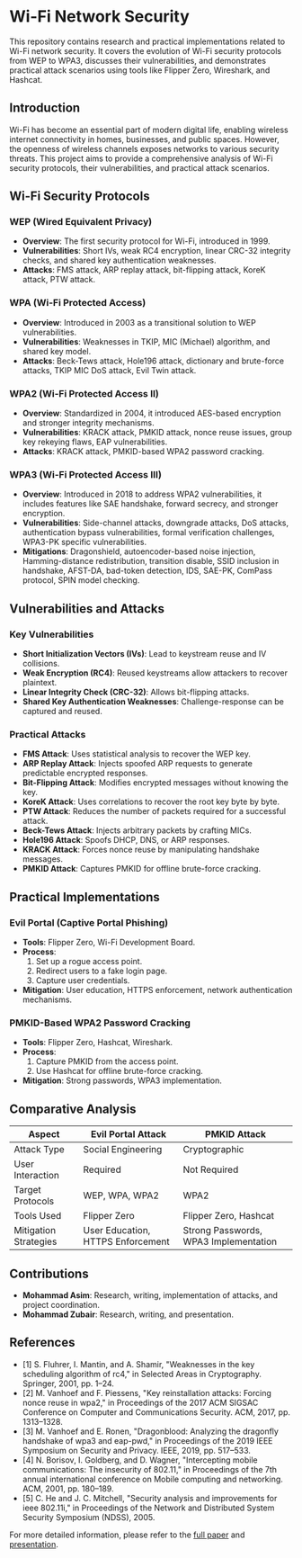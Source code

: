 # Wi-Fi Network Security

This repository contains research and practical implementations related to Wi-Fi network security. It covers the evolution of Wi-Fi security protocols from WEP to WPA3, discusses their vulnerabilities, and demonstrates practical attack scenarios using tools like Flipper Zero, Wireshark, and Hashcat.

## Introduction
Wi-Fi has become an essential part of modern digital life, enabling wireless internet connectivity in homes, businesses, and public spaces. However, the openness of wireless channels exposes networks to various security threats. This project aims to provide a comprehensive analysis of Wi-Fi security protocols, their vulnerabilities, and practical attack scenarios.

## Wi-Fi Security Protocols
### WEP (Wired Equivalent Privacy)
- **Overview**: The first security protocol for Wi-Fi, introduced in 1999.
- **Vulnerabilities**: Short IVs, weak RC4 encryption, linear CRC-32 integrity checks, and shared key authentication weaknesses.
- **Attacks**: FMS attack, ARP replay attack, bit-flipping attack, KoreK attack, PTW attack.

### WPA (Wi-Fi Protected Access)
- **Overview**: Introduced in 2003 as a transitional solution to WEP vulnerabilities.
- **Vulnerabilities**: Weaknesses in TKIP, MIC (Michael) algorithm, and shared key model.
- **Attacks**: Beck-Tews attack, Hole196 attack, dictionary and brute-force attacks, TKIP MIC DoS attack, Evil Twin attack.

### WPA2 (Wi-Fi Protected Access II)
- **Overview**: Standardized in 2004, it introduced AES-based encryption and stronger integrity mechanisms.
- **Vulnerabilities**: KRACK attack, PMKID attack, nonce reuse issues, group key rekeying flaws, EAP vulnerabilities.
- **Attacks**: KRACK attack, PMKID-based WPA2 password cracking.

### WPA3 (Wi-Fi Protected Access III)
- **Overview**: Introduced in 2018 to address WPA2 vulnerabilities, it includes features like SAE handshake, forward secrecy, and stronger encryption.
- **Vulnerabilities**: Side-channel attacks, downgrade attacks, DoS attacks, authentication bypass vulnerabilities, formal verification challenges, WPA3-PK specific vulnerabilities.
- **Mitigations**: Dragonshield, autoencoder-based noise injection, Hamming-distance redistribution, transition disable, SSID inclusion in handshake, AFST-DA, bad-token detection, IDS, SAE-PK, ComPass protocol, SPIN model checking.

## Vulnerabilities and Attacks
### Key Vulnerabilities
- **Short Initialization Vectors (IVs)**: Lead to keystream reuse and IV collisions.
- **Weak Encryption (RC4)**: Reused keystreams allow attackers to recover plaintext.
- **Linear Integrity Check (CRC-32)**: Allows bit-flipping attacks.
- **Shared Key Authentication Weaknesses**: Challenge-response can be captured and reused.

### Practical Attacks
- **FMS Attack**: Uses statistical analysis to recover the WEP key.
- **ARP Replay Attack**: Injects spoofed ARP requests to generate predictable encrypted responses.
- **Bit-Flipping Attack**: Modifies encrypted messages without knowing the key.
- **KoreK Attack**: Uses correlations to recover the root key byte by byte.
- **PTW Attack**: Reduces the number of packets required for a successful attack.
- **Beck-Tews Attack**: Injects arbitrary packets by crafting MICs.
- **Hole196 Attack**: Spoofs DHCP, DNS, or ARP responses.
- **KRACK Attack**: Forces nonce reuse by manipulating handshake messages.
- **PMKID Attack**: Captures PMKID for offline brute-force cracking.

## Practical Implementations
### Evil Portal (Captive Portal Phishing)
- **Tools**: Flipper Zero, Wi-Fi Development Board.
- **Process**: 
  1. Set up a rogue access point.
  2. Redirect users to a fake login page.
  3. Capture user credentials.
- **Mitigation**: User education, HTTPS enforcement, network authentication mechanisms.

### PMKID-Based WPA2 Password Cracking
- **Tools**: Flipper Zero, Hashcat, Wireshark.
- **Process**:
  1. Capture PMKID from the access point.
  2. Use Hashcat for offline brute-force cracking.
- **Mitigation**: Strong passwords, WPA3 implementation.

## Comparative Analysis
| Aspect                | Evil Portal Attack | PMKID Attack |
|-----------------------|--------------------|--------------|
| Attack Type           | Social Engineering | Cryptographic |
| User Interaction      | Required           | Not Required |
| Target Protocols      | WEP, WPA, WPA2     | WPA2         |
| Tools Used            | Flipper Zero       | Flipper Zero, Hashcat |
| Mitigation Strategies | User Education, HTTPS Enforcement | Strong Passwords, WPA3 Implementation |

## Contributions
- **Mohammad Asim**: Research, writing, implementation of attacks, and project coordination.
- **Mohammad Zubair**: Research, writing, and presentation.

## References
- [1] S. Fluhrer, I. Mantin, and A. Shamir, "Weaknesses in the key scheduling algorithm of rc4," in Selected Areas in Cryptography. Springer, 2001, pp. 1–24.
- [2] M. Vanhoef and F. Piessens, "Key reinstallation attacks: Forcing nonce reuse in wpa2," in Proceedings of the 2017 ACM SIGSAC Conference on Computer and Communications Security. ACM, 2017, pp. 1313–1328.
- [3] M. Vanhoef and E. Ronen, "Dragonblood: Analyzing the dragonfly handshake of wpa3 and eap-pwd," in Proceedings of the 2019 IEEE Symposium on Security and Privacy. IEEE, 2019, pp. 517–533.
- [4] N. Borisov, I. Goldberg, and D. Wagner, "Intercepting mobile communications: The insecurity of 802.11," in Proceedings of the 7th annual international conference on Mobile computing and networking. ACM, 2001, pp. 180–189.
- [5] C. He and J. C. Mitchell, "Security analysis and improvements for ieee 802.11i," in Proceedings of the Network and Distributed System Security Symposium (NDSS), 2005.

For more detailed information, please refer to the [full paper](Wi-Fi-Security/Project-Report/Wi_Fi_Network_Security.pdf) and [presentation](Wi-Fi-Security/Presentation/WiFi-Security.pdf).
